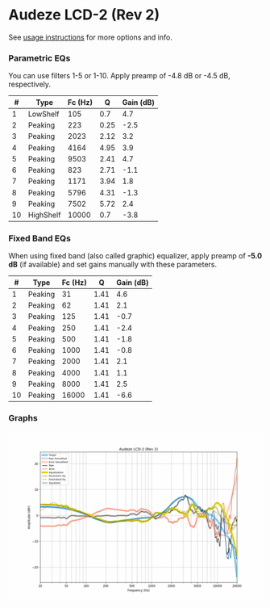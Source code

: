 # Audeze LCD-2 (Rev 2)
See [usage instructions](https://github.com/jaakkopasanen/AutoEq#usage) for more options and info.

### Parametric EQs
You can use filters 1-5 or 1-10. Apply preamp of -4.8 dB or -4.5 dB, respectively.

|   # | Type      |   Fc (Hz) |    Q |   Gain (dB) |
|-----|-----------|-----------|------|-------------|
|   1 | LowShelf  |       105 | 0.7  |         4.7 |
|   2 | Peaking   |       223 | 0.25 |        -2.5 |
|   3 | Peaking   |      2023 | 2.12 |         3.2 |
|   4 | Peaking   |      4164 | 4.95 |         3.9 |
|   5 | Peaking   |      9503 | 2.41 |         4.7 |
|   6 | Peaking   |       823 | 2.71 |        -1.1 |
|   7 | Peaking   |      1171 | 3.94 |         1.8 |
|   8 | Peaking   |      5796 | 4.31 |        -1.3 |
|   9 | Peaking   |      7502 | 5.72 |         2.4 |
|  10 | HighShelf |     10000 | 0.7  |        -3.8 |

### Fixed Band EQs
When using fixed band (also called graphic) equalizer, apply preamp of **-5.0 dB** (if available) and set gains manually with these parameters.

|   # | Type    |   Fc (Hz) |    Q |   Gain (dB) |
|-----|---------|-----------|------|-------------|
|   1 | Peaking |        31 | 1.41 |         4.6 |
|   2 | Peaking |        62 | 1.41 |         2.1 |
|   3 | Peaking |       125 | 1.41 |        -0.7 |
|   4 | Peaking |       250 | 1.41 |        -2.4 |
|   5 | Peaking |       500 | 1.41 |        -1.8 |
|   6 | Peaking |      1000 | 1.41 |        -0.8 |
|   7 | Peaking |      2000 | 1.41 |         2.1 |
|   8 | Peaking |      4000 | 1.41 |         1.1 |
|   9 | Peaking |      8000 | 1.41 |         2.5 |
|  10 | Peaking |     16000 | 1.41 |        -6.6 |

### Graphs
![](./Audeze%20LCD-2%20(Rev%202).png)
